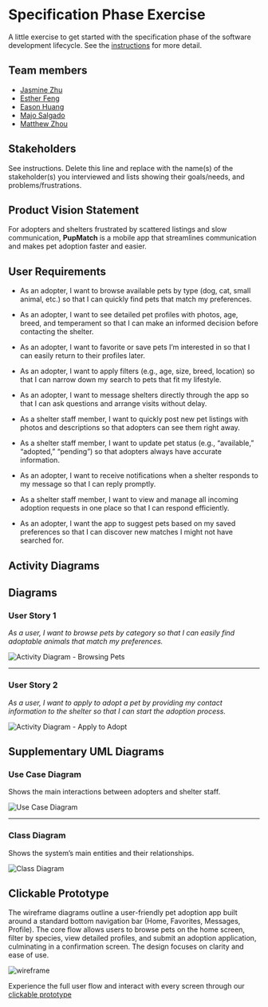 # Specification Phase Exercise

A little exercise to get started with the specification phase of the software development lifecycle. See the [instructions](instructions.md) for more detail.

## Team members

* [Jasmine Zhu](https://github.com/jasminezjr)
* [Esther Feng](https://github.com/yf2685-beep)
* [Eason Huang](https://github.com/GILGAMESH605)
* [Majo Salgado](https://github.com/mariajsalgadoq)
* [Matthew Zhou](https://github.com/mzhou3299)

## Stakeholders

See instructions. Delete this line and replace with the name(s) of the stakeholder(s) you interviewed and lists showing their goals/needs, and problems/frustrations.

## Product Vision Statement

For adopters and shelters frustrated by scattered listings and slow communication, **PupMatch** is a mobile app that streamlines communication and makes pet adoption faster and easier.

## User Requirements



- As an adopter, I want to browse available pets by type (dog, cat, small animal, etc.) so that I can quickly find pets that match my preferences.

- As an adopter, I want to see detailed pet profiles with photos, age, breed, and temperament so that I can make an informed decision before contacting the shelter.

- As an adopter, I want to favorite or save pets I’m interested in so that I can easily return to their profiles later.

- As an adopter, I want to apply filters (e.g., age, size, breed, location) so that I can narrow down my search to pets that fit my lifestyle.

- As an adopter, I want to message shelters directly through the app so that I can ask questions and arrange visits without delay.

- As a shelter staff member, I want to quickly post new pet listings with photos and descriptions so that adopters can see them right away.

- As a shelter staff member, I want to update pet status (e.g., “available,” “adopted,” “pending”) so that adopters always have accurate information.

- As an adopter, I want to receive notifications when a shelter responds to my message so that I can reply promptly.

- As a shelter staff member, I want to view and manage all incoming adoption requests in one place so that I can respond efficiently.

- As an adopter, I want the app to suggest pets based on my saved preferences so that I can discover new matches I might not have searched for.


## Activity Diagrams

## Diagrams

### User Story 1  
*As a user, I want to browse pets by category so that I can easily find adoptable animals that match my preferences.*  

![Activity Diagram - Browsing Pets](diagrams/activity_diagram_browsing.jpeg)

---

### User Story 2  
*As a user, I want to apply to adopt a pet by providing my contact information to the shelter so that I can start the adoption process.*  

![Activity Diagram - Apply to Adopt](diagrams/activity_diagram_application.jpeg)

## Supplementary UML Diagrams

### Use Case Diagram  
Shows the main interactions between adopters and shelter staff.  

![Use Case Diagram](diagrams/use_case_diagram.jpeg)

---

### Class Diagram  
Shows the system’s main entities and their relationships.  

![Class Diagram](diagrams/class_diagram.jpeg)

## Clickable Prototype

The wireframe diagrams outline a user-friendly pet adoption app built around a standard bottom navigation bar (Home, Favorites, Messages, Profile). The core flow allows users to browse pets on the home screen, filter by species, view detailed profiles, and submit an adoption application, culminating in a confirmation screen. The design focuses on clarity and ease of use.


![wireframe](wireframe.png)

Experience the full user flow and interact with every screen through our [clickable prototype](https://www.figma.com/proto/LVHAVQ2Y52o2i5guBrtj5d/SWE-project-1-wireframe?node-id=4-12&p=f&t=q0jvsskKfnVIZdwh-0&scaling=scale-down&content-scaling=fixed&page-id=0%3A1&starting-point-node-id=4%3A12)

